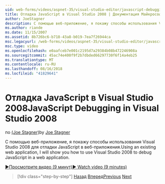```yaml
---
uid: web-forms/videos/aspnet-35/visual-studio-editor/javascript-debugging-in-visual-studio-2008
title: Отладка JavaScript в Visual Studio 2008 | Документация Майкрософт
author: JoeStagner
description: С помощью веб-приложение, я покажу способы использования Visual Studio 2008 для отладки JavaScript в веб-приложения.
ms.author: riande
ms.date: 11/15/2007
ms.assetid: 8b726bc6-b718-43a8-b019-7ea7f26944ca
msc.legacyurl: /web-forms/videos/aspnet-35/visual-studio-editor/javascript-debugging-in-visual-studio-2008
msc.type: video
ms.openlocfilehash: e0aafceb7e001c2195d7a29384b08b472246908a
ms.sourcegitcommit: 45ac74e400f9f2b7dbded66297730f6f14a4eb25
ms.translationtype: MT
ms.contentlocale: ru-RU
ms.lasthandoff: 08/16/2018
ms.locfileid: "41829641"
---
```

<a name="javascript-debugging-in-visual-studio-2008"></a><span data-ttu-id="5be15-103">Отладка JavaScript в Visual Studio 2008</span><span class="sxs-lookup"><span data-stu-id="5be15-103">JavaScript Debugging in Visual Studio 2008</span></span>
====================
<span data-ttu-id="5be15-104">по [(Joe Stagner)](https://github.com/JoeStagner)</span><span class="sxs-lookup"><span data-stu-id="5be15-104">by [Joe Stagner](https://github.com/JoeStagner)</span></span>

<span data-ttu-id="5be15-105">С помощью веб-приложение, я покажу способы использования Visual Studio 2008 для отладки JavaScript в веб-приложения.</span><span class="sxs-lookup"><span data-stu-id="5be15-105">Using an existing web application, I will show you how to use Visual Studio 2008 to debug JavaScript in a web application.</span></span>

[<span data-ttu-id="5be15-106">&#9654;Просмотрите видео (9 минут)</span><span class="sxs-lookup"><span data-stu-id="5be15-106">&#9654; Watch video (9 minutes)</span></span>](https://channel9.msdn.com/Blogs/ASP-NET-Site-Videos/javascript-debugging-in-visual-studio-2008)

> [!div class="step-by-step"]
> <span data-ttu-id="5be15-107">[Назад](javascript-intellisense-support-in-visual-studio-2008.md)
> [Вперед](multi-targeting-support-in-visual-studio-2008.md)</span><span class="sxs-lookup"><span data-stu-id="5be15-107">[Previous](javascript-intellisense-support-in-visual-studio-2008.md)
[Next](multi-targeting-support-in-visual-studio-2008.md)</span></span>
